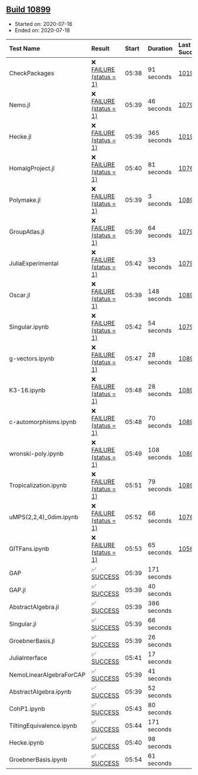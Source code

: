 ## [Build 10899](https://oscarci.mathematik.uni-kl.de/job/oscar/10899/)

* Started on: 2020-07-18
* Ended on: 2020-07-18

| Test Name    | Result | Start | Duration | Last Success | First Failure |
|:-------------|:-------|:------|:---------|:-------------|:--------------|
| CheckPackages | ❌ [FAILURE (status = 1)](https://oscarci.mathematik.uni-kl.de/job/oscar/10899/artifact/logs/build-10899/CheckPackages.log) | 05:38 | 91 seconds | [10197](https://oscarci.mathematik.uni-kl.de/job/oscar/10197/) | [10198](https://oscarci.mathematik.uni-kl.de/job/oscar/10198/) |
| Nemo.jl | ❌ [FAILURE (status = 1)](https://oscarci.mathematik.uni-kl.de/job/oscar/10899/artifact/logs/build-10899/Nemo.jl.log) | 05:39 | 46 seconds | [10790](https://oscarci.mathematik.uni-kl.de/job/oscar/10790/) | [10791](https://oscarci.mathematik.uni-kl.de/job/oscar/10791/) |
| Hecke.jl | ❌ [FAILURE (status = 1)](https://oscarci.mathematik.uni-kl.de/job/oscar/10899/artifact/logs/build-10899/Hecke.jl.log) | 05:39 | 365 seconds | [10197](https://oscarci.mathematik.uni-kl.de/job/oscar/10197/) | [10198](https://oscarci.mathematik.uni-kl.de/job/oscar/10198/) |
| HomalgProject.jl | ❌ [FAILURE (status = 1)](https://oscarci.mathematik.uni-kl.de/job/oscar/10899/artifact/logs/build-10899/HomalgProject.jl.log) | 05:40 | 81 seconds | [10765](https://oscarci.mathematik.uni-kl.de/job/oscar/10765/) | [10766](https://oscarci.mathematik.uni-kl.de/job/oscar/10766/) |
| Polymake.jl | ❌ [FAILURE (status = 1)](https://oscarci.mathematik.uni-kl.de/job/oscar/10899/artifact/logs/build-10899/Polymake.jl.log) | 05:39 | 3 seconds | [10891](https://oscarci.mathematik.uni-kl.de/job/oscar/10891/) | [10892](https://oscarci.mathematik.uni-kl.de/job/oscar/10892/) |
| GroupAtlas.jl | ❌ [FAILURE (status = 1)](https://oscarci.mathematik.uni-kl.de/job/oscar/10899/artifact/logs/build-10899/GroupAtlas.jl.log) | 05:39 | 64 seconds | [10790](https://oscarci.mathematik.uni-kl.de/job/oscar/10790/) | [10791](https://oscarci.mathematik.uni-kl.de/job/oscar/10791/) |
| JuliaExperimental | ❌ [FAILURE (status = 1)](https://oscarci.mathematik.uni-kl.de/job/oscar/10899/artifact/logs/build-10899/JuliaExperimental.log) | 05:42 | 33 seconds | [10790](https://oscarci.mathematik.uni-kl.de/job/oscar/10790/) | [10791](https://oscarci.mathematik.uni-kl.de/job/oscar/10791/) |
| Oscar.jl | ❌ [FAILURE (status = 1)](https://oscarci.mathematik.uni-kl.de/job/oscar/10899/artifact/logs/build-10899/Oscar.jl.log) | 05:39 | 148 seconds | [10896](https://oscarci.mathematik.uni-kl.de/job/oscar/10896/) | [10897](https://oscarci.mathematik.uni-kl.de/job/oscar/10897/) |
| Singular.ipynb | ❌ [FAILURE (status = 1)](https://oscarci.mathematik.uni-kl.de/job/oscar/10899/artifact/logs/build-10899/Singular.ipynb.log) | 05:42 | 54 seconds | [10790](https://oscarci.mathematik.uni-kl.de/job/oscar/10790/) | [10791](https://oscarci.mathematik.uni-kl.de/job/oscar/10791/) |
| g-vectors.ipynb | ❌ [FAILURE (status = 1)](https://oscarci.mathematik.uni-kl.de/job/oscar/10899/artifact/logs/build-10899/g-vectors.ipynb.log) | 05:47 | 28 seconds | [10891](https://oscarci.mathematik.uni-kl.de/job/oscar/10891/) | [10892](https://oscarci.mathematik.uni-kl.de/job/oscar/10892/) |
| K3-16.ipynb | ❌ [FAILURE (status = 1)](https://oscarci.mathematik.uni-kl.de/job/oscar/10899/artifact/logs/build-10899/K3-16.ipynb.log) | 05:48 | 28 seconds | [10891](https://oscarci.mathematik.uni-kl.de/job/oscar/10891/) | [10892](https://oscarci.mathematik.uni-kl.de/job/oscar/10892/) |
| c-automorphisms.ipynb | ❌ [FAILURE (status = 1)](https://oscarci.mathematik.uni-kl.de/job/oscar/10899/artifact/logs/build-10899/c-automorphisms.ipynb.log) | 05:48 | 70 seconds | [10896](https://oscarci.mathematik.uni-kl.de/job/oscar/10896/) | [10897](https://oscarci.mathematik.uni-kl.de/job/oscar/10897/) |
| wronski-poly.ipynb | ❌ [FAILURE (status = 1)](https://oscarci.mathematik.uni-kl.de/job/oscar/10899/artifact/logs/build-10899/wronski-poly.ipynb.log) | 05:49 | 108 seconds | [10898](https://oscarci.mathematik.uni-kl.de/job/oscar/10898/) | [10899](https://oscarci.mathematik.uni-kl.de/job/oscar/10899/) |
| Tropicalization.ipynb | ❌ [FAILURE (status = 1)](https://oscarci.mathematik.uni-kl.de/job/oscar/10899/artifact/logs/build-10899/Tropicalization.ipynb.log) | 05:51 | 79 seconds | [10897](https://oscarci.mathematik.uni-kl.de/job/oscar/10897/) | [10898](https://oscarci.mathematik.uni-kl.de/job/oscar/10898/) |
| uMPS(2,2,4)_0dim.ipynb | ❌ [FAILURE (status = 1)](https://oscarci.mathematik.uni-kl.de/job/oscar/10899/artifact/logs/build-10899/uMPS-2-2-4-_0dim.ipynb.log) | 05:52 | 66 seconds | [10765](https://oscarci.mathematik.uni-kl.de/job/oscar/10765/) | [10766](https://oscarci.mathematik.uni-kl.de/job/oscar/10766/) |
| GITFans.ipynb | ❌ [FAILURE (status = 1)](https://oscarci.mathematik.uni-kl.de/job/oscar/10899/artifact/logs/build-10899/GITFans.ipynb.log) | 05:53 | 65 seconds | [10566](https://oscarci.mathematik.uni-kl.de/job/oscar/10566/) | [10567](https://oscarci.mathematik.uni-kl.de/job/oscar/10567/) |
| GAP | ✅ [SUCCESS](https://oscarci.mathematik.uni-kl.de/job/oscar/10899/artifact/logs/build-10899/GAP.log) | 05:39 | 171 seconds |  |  |
| GAP.jl | ✅ [SUCCESS](https://oscarci.mathematik.uni-kl.de/job/oscar/10899/artifact/logs/build-10899/GAP.jl.log) | 05:39 | 40 seconds |  |  |
| AbstractAlgebra.jl | ✅ [SUCCESS](https://oscarci.mathematik.uni-kl.de/job/oscar/10899/artifact/logs/build-10899/AbstractAlgebra.jl.log) | 05:39 | 386 seconds |  |  |
| Singular.jl | ✅ [SUCCESS](https://oscarci.mathematik.uni-kl.de/job/oscar/10899/artifact/logs/build-10899/Singular.jl.log) | 05:39 | 66 seconds |  |  |
| GroebnerBasis.jl | ✅ [SUCCESS](https://oscarci.mathematik.uni-kl.de/job/oscar/10899/artifact/logs/build-10899/GroebnerBasis.jl.log) | 05:39 | 26 seconds |  |  |
| JuliaInterface | ✅ [SUCCESS](https://oscarci.mathematik.uni-kl.de/job/oscar/10899/artifact/logs/build-10899/JuliaInterface.log) | 05:41 | 17 seconds |  |  |
| NemoLinearAlgebraForCAP | ✅ [SUCCESS](https://oscarci.mathematik.uni-kl.de/job/oscar/10899/artifact/logs/build-10899/NemoLinearAlgebraForCAP.log) | 05:39 | 41 seconds |  |  |
| AbstractAlgebra.ipynb | ✅ [SUCCESS](https://oscarci.mathematik.uni-kl.de/job/oscar/10899/artifact/logs/build-10899/AbstractAlgebra.ipynb.log) | 05:39 | 52 seconds |  |  |
| CohP1.ipynb | ✅ [SUCCESS](https://oscarci.mathematik.uni-kl.de/job/oscar/10899/artifact/logs/build-10899/CohP1.ipynb.log) | 05:43 | 80 seconds |  |  |
| TiltingEquivalence.ipynb | ✅ [SUCCESS](https://oscarci.mathematik.uni-kl.de/job/oscar/10899/artifact/logs/build-10899/TiltingEquivalence.ipynb.log) | 05:44 | 171 seconds |  |  |
| Hecke.ipynb | ✅ [SUCCESS](https://oscarci.mathematik.uni-kl.de/job/oscar/10899/artifact/logs/build-10899/Hecke.ipynb.log) | 05:40 | 98 seconds |  |  |
| GroebnerBasis.ipynb | ✅ [SUCCESS](https://oscarci.mathematik.uni-kl.de/job/oscar/10899/artifact/logs/build-10899/GroebnerBasis.ipynb.log) | 05:54 | 61 seconds |  |  |
